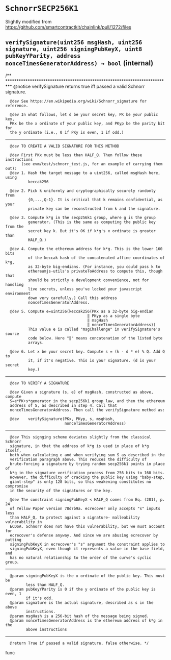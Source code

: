 # `SchnorrSECP256K1`

Slightly modified from https://github.com/smartcontractkit/chainlink/pull/1272/files




## `verifySignature(uint256 msgHash, uint256 signature, uint256 signingPubKeyX, uint8 pubKeyYParity, address nonceTimesGeneratorAddress) → bool` (internal)

/** **************************************************************************
      @notice verifySignature returns true iff passed a valid Schnorr signature.

      @dev See https://en.wikipedia.org/wiki/Schnorr_signature for reference.

      @dev In what follows, let d be your secret key, PK be your public key,
      PKx be the x ordinate of your public key, and PKyp be the parity bit for
      the y ordinate (i.e., 0 if PKy is even, 1 if odd.)
*************************************************************************
      @dev TO CREATE A VALID SIGNATURE FOR THIS METHOD

      @dev First PKx must be less than HALF_Q. Then follow these instructions
           (see evm/test/schnorr_test.js, for an example of carrying them out):
      @dev 1. Hash the target message to a uint256, called msgHash here, using
              keccak256

      @dev 2. Pick k uniformly and cryptographically securely randomly from
              {0,...,Q-1}. It is critical that k remains confidential, as your
              private key can be reconstructed from k and the signature.

      @dev 3. Compute k*g in the secp256k1 group, where g is the group
              generator. (This is the same as computing the public key from the
              secret key k. But it's OK if k*g's x ordinate is greater than
              HALF_Q.)

      @dev 4. Compute the ethereum address for k*g. This is the lower 160 bits
              of the keccak hash of the concatenated affine coordinates of k*g,
              as 32-byte big-endians. (For instance, you could pass k to
              ethereumjs-utils's privateToAddress to compute this, though that
              should be strictly a development convenience, not for handling
              live secrets, unless you've locked your javascript environment
              down very carefully.) Call this address
              nonceTimesGeneratorAddress.

      @dev 5. Compute e=uint256(keccak256(PKx as a 32-byte big-endian
                                        ‖ PKyp as a single byte
                                        ‖ msgHash
                                        ‖ nonceTimesGeneratorAddress))
              This value e is called "msgChallenge" in verifySignature's source
              code below. Here "‖" means concatenation of the listed byte
              arrays.

      @dev 6. Let x be your secret key. Compute s = (k - d * e) % Q. Add Q to
              it, if it's negative. This is your signature. (d is your secret
              key.)
*************************************************************************
      @dev TO VERIFY A SIGNATURE

      @dev Given a signature (s, e) of msgHash, constructed as above, compute
      S=e*PK+s*generator in the secp256k1 group law, and then the ethereum
      address of S, as described in step 4. Call that
      nonceTimesGeneratorAddress. Then call the verifySignature method as:

      @dev    verifySignature(PKx, PKyp, s, msgHash,
                              nonceTimesGeneratorAddress)
*************************************************************************
      @dev This signging scheme deviates slightly from the classical Schnorr
      signature, in that the address of k*g is used in place of k*g itself,
      both when calculating e and when verifying sum S as described in the
      verification paragraph above. This reduces the difficulty of
      brute-forcing a signature by trying random secp256k1 points in place of
      k*g in the signature verification process from 256 bits to 160 bits.
      However, the difficulty of cracking the public key using "baby-step,
      giant-step" is only 128 bits, so this weakening constitutes no compromise
      in the security of the signatures or the key.

      @dev The constraint signingPubKeyX < HALF_Q comes from Eq. (281), p. 24
      of Yellow Paper version 78d7b9a. ecrecover only accepts "s" inputs less
      than HALF_Q, to protect against a signature- malleability vulnerability in
      ECDSA. Schnorr does not have this vulnerability, but we must account for
      ecrecover's defense anyway. And since we are abusing ecrecover by putting
      signingPubKeyX in ecrecover's "s" argument the constraint applies to
      signingPubKeyX, even though it represents a value in the base field, and
      has no natural relationship to the order of the curve's cyclic group.
*************************************************************************
      @param signingPubKeyX is the x ordinate of the public key. This must be
             less than HALF_Q.
      @param pubKeyYParity is 0 if the y ordinate of the public key is even, 1
             if it's odd.
      @param signature is the actual signature, described as s in the above
             instructions.
      @param msgHash is a 256-bit hash of the message being signed.
      @param nonceTimesGeneratorAddress is the ethereum address of k*g in the
             above instructions
*************************************************************************
      @return True if passed a valid signature, false otherwise. */

  func



